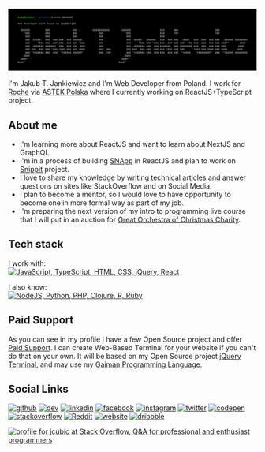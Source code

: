 ![Jakub T. Jankiewicz ASCII banner](https://github.com/jcubic/jcubic/blob/master/assets/banner.svg?raw=true)

I'm Jakub T. Jankiewicz and I'm Web Developer from Poland. I work for [Roche](https://www.roche.com/) via [ASTEK Polska](https://astek.pl/) where I currently working on ReactJS+TypeScript project.

## About me
* I'm learning more about ReactJS and want to learn about NextJS and GraphQL.
* I'm in a process of building [SNApp](https://github.com/jcubic/snapp) in ReactJS and plan to work on [Snippit](https://snippit.dev/) project.
* I love to share my knowledge by [writing technical articles](https://jakub.jankiewicz.org/writing.php) and answer questions on sites like StackOverflow and on Social Media.
* I plan to become a mentor, so I would love to have opportunity to become one in more formal way as part of my job.
* I'm preparing the next version of my intro to programming live course that I will put in an auction for [Great Orchestra of Christmas Charity](https://en.wikipedia.org/wiki/Great_Orchestra_of_Christmas_Charity).

## Tech stack
I work with:<br/>
[![JavaScript, TypeScript, HTML, CSS, jQuery, React](https://skillicons.dev/icons?i=js,typescript,html,css,jquery,react)](https://skillicons.dev)

I also know:<br/>
[![NodeJS, Python, PHP, Clojure, R, Ruby](https://skillicons.dev/icons?i=nodejs,python,php,clojure,r,ruby)](https://skillicons.dev)

## Paid Support
As you can see in my profile I have a few Open Source project and offer [Paid Support](https://support.jcubic.pl/). I can create Web-Based Terminal for your website if you can't do that on your own. It will be based on my Open Source project [jQuery Terminal](https://terminal.jcubic.pl/), and may use my [Gaiman Programming Language](https://github.com/jcubic/gaiman).

## Social Links

[<img src='https://cdn.jsdelivr.net/npm/simple-icons@3.0.1/icons/github.svg' alt='github' height='40'>](https://github.com/jcubic)  [<img src='https://cdn.jsdelivr.net/npm/simple-icons@3.0.1/icons/dev-dot-to.svg' alt='dev' height='40'>](https://dev.to/jcubic)  [<img src='https://cdn.jsdelivr.net/npm/simple-icons@3.0.1/icons/linkedin.svg' alt='linkedin' height='40'>](https://www.linkedin.com/in/jakubjankiewicz/)  [<img src='https://cdn.jsdelivr.net/npm/simple-icons@3.0.1/icons/facebook.svg' alt='facebook' height='40'>](https://www.facebook.com/jcubic)  [<img src='https://cdn.jsdelivr.net/npm/simple-icons@3.0.1/icons/instagram.svg' alt='instagram' height='40'>](https://www.instagram.com/jcubic/)  [<img src='https://cdn.jsdelivr.net/npm/simple-icons@3.0.1/icons/twitter.svg' alt='twitter' height='40'>](https://twitter.com/jcubic)  [<img src='https://cdn.jsdelivr.net/npm/simple-icons@3.0.1/icons/codepen.svg' alt='codepen' height='40'>](https://codepen.io/jcubic)  [<img src='https://cdn.jsdelivr.net/npm/simple-icons@3.0.1/icons/stackoverflow.svg' alt='stackoverflow' height='40'>](https://stackoverflow.com/users/387194/jcubic)  [<img src='https://cdn.jsdelivr.net/npm/simple-icons@3.0.1/icons/reddit.svg' alt='Reddit' height='40'>](https://www.reddit.com/user/jcubic)  [<img src='https://cdn.jsdelivr.net/npm/simple-icons@3.0.1/icons/icloud.svg' alt='website' height='40'>](https://jakub.jankiewicz.org/)  [<img src='https://cdn.jsdelivr.net/npm/simple-icons@3.0.1/icons/dribbble.svg' alt='dribbble' height='40'>](https://dribbble.com/jcubic/)  

<a href="http://stackoverflow.com/users/387194/jcubic" title="profile for jcubic at Stack Overflow, Q&amp;A for professional and enthusiast programmers">
<img src="https://stackoverflow.com/users/flair/387194.png" width="208" height="58" alt="profile for jcubic at Stack Overflow, Q&amp;A for professional and enthusiast programmers">
</a>
